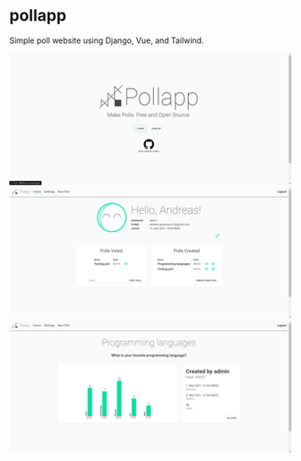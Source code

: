# pollapp

Simple poll website using Django, Vue, and Tailwind.

![alt text](https://github.com/dev-andreas/pollapp/blob/main/gallery/welcome.png?raw=true)
![alt text](https://github.com/dev-andreas/pollapp/blob/main/gallery/home.png?raw=true)
![alt text](https://github.com/dev-andreas/pollapp/blob/main/gallery/poll.png?raw=true)
